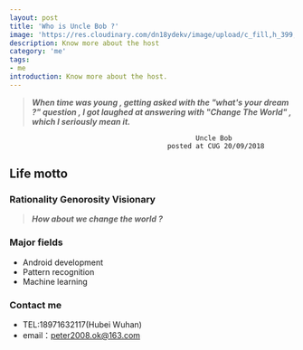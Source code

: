 ```yaml
---
layout: post
title: 'Who is Uncle Bob ?'
image: 'https://res.cloudinary.com/dn18ydekv/image/upload/c_fill,h_399,w_760/v1537929313/me.jpg'
description: Know more about the host
category: 'me'
tags:
- me
introduction: Know more about the host.
---
```


> _**When time was young , getting asked with the "what's your dream ?" question , I got laughed at answering with "Change The World" , which I seriously mean it.**_


                                                  Uncle Bob
                                           posted at CUG 20/09/2018

## Life motto

### Rationality Genorosity Visionary
> _**How about we change the world ?**_


### Major fields
- Android development
- Pattern recognition
- Machine learning

### Contact me
- TEL:18971632117(Hubei Wuhan)
- email：peter2008.ok@163.com
